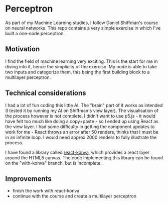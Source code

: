 # Perceptron

As part of my Machine Learning studies, I follow Daniel Shiffman's course on neural networks. This repo contains a very
simple exercise in which I've built a one-node perceptron.

## Motivation

I find the field of machine learning very exciting. This is the start for me in diving into it, hence the simplicity of
the exercise. My node is able to take two inputs and categorize them, this being the first building block to a
multilayer perceptron.

## Technical considerations

I had a lot of fun coding this little AI. The "brain" part of it works as intended (I tested it by running my AI on
Shiffman's view layer). The visualisation of the process however is not complete. I didn't want to use p5.js - it would
have felt too much like doing a copy+paste - so I ended up using React as the view layer. I had some difficulty in
getting the component updates to work for me - React throws an error after 50 renders, thinks that I must be
in an infinite loop. I would need approx 2000 renders to fully illustrate the process.

I have found a library called [react-konva](https://github.com/konvajs/react-konva), which provides a react layer around
the HTML5 canvas. The code implementing this library can be found on the "with-konva" branch, but is incomplete.

## Improvements

- finish the work with react-konva
- continue with the course and create a multilayer perceptron
